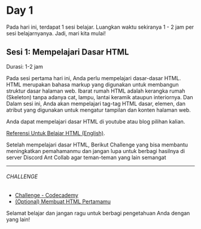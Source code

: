 # Day 1

Pada hari ini, terdapat 1 sesi belajar. Luangkan waktu sekiranya 1 - 2 jam per sesi belajarnyanya. Jadi, mari kita mulai!

## Sesi 1: Mempelajari Dasar HTML

Durasi: 1-2 jam

Pada sesi pertama hari ini, Anda perlu mempelajari dasar-dasar HTML. HTML merupakan bahasa markup yang digunakan untuk membangun struktur dasar halaman web. Ibarat rumah HTML adalah kerangka rumah  (Skeleton) tanpa adanya cat, lampu, lantai keramik ataupun interiornya. Dan Dalam sesi ini, Anda akan mempelajari tag-tag HTML dasar, elemen, dan atribut yang digunakan untuk mengatur tampilan dan konten halaman web.

Anda dapat mempelajari dasar HTML di youtube atau blog pilihan kalian.

[Referensi Untuk Belajar HTML (English)](https://www.youtube.com/watch?v=N8YMl4Ezp4g&list=PLC3y8-rFHvwhuX4qGvFx-wPy_MEi6Jdp7).

Setelah mempelajari dasar HTML, Berikut Challenge yang bisa membantu meningkatkan pemahamanmu dan jangan lupa untuk berbagi hasilnya di server Discord Ant Collab agar teman-teman yang lain semangat

---

###### CHALLENGE

- [Challenge - Codecademy](https://www.codecademy.com/enrolled/courses/learn-html)
- [(Optional) Membuat HTML Pertamamu](/day1/optionaltask.md)

Selamat belajar dan jangan ragu untuk berbagi pengetahuan Anda dengan yang lain!
